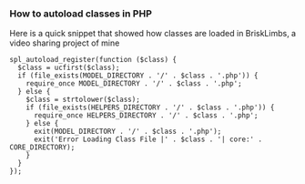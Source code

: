 ### How to autoload classes in PHP

Here is a quick snippet that showed how classes are loaded in BriskLimbs, a video sharing project of mine

```
spl_autoload_register(function ($class) {
  $class = ucfirst($class);
  if (file_exists(MODEL_DIRECTORY . '/' . $class . '.php')) {
    require_once MODEL_DIRECTORY . '/' . $class . '.php';
  } else {
    $class = strtolower($class);
    if (file_exists(HELPERS_DIRECTORY . '/' . $class . '.php')) {
      require_once HELPERS_DIRECTORY . '/' . $class . '.php';
    } else {
      exit(MODEL_DIRECTORY . '/' . $class . '.php');
      exit('Error Loading Class File |' . $class . '| core:' . CORE_DIRECTORY);
    }
  }
});
```